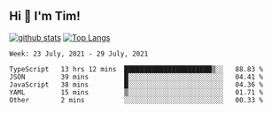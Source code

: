 ## Hi 👋 I'm Tim!
  
  [![github stats](https://github-readme-stats.vercel.app/api?username=thostetler&theme=dracula&count_private=true&show_icons=true)](https://github.com/thostetler/github-readme-stats)
  [![Top Langs](https://github-readme-stats.vercel.app/api/top-langs/?username=thostetler&layout=compact&count_private=true&theme=dracula&show_icons=true)](https://github.com/thostetler/github-readme-stats)
 
<!--START_SECTION:waka-->
```text
Week: 23 July, 2021 - 29 July, 2021

TypeScript   13 hrs 12 mins  ██████████████████████▒░░   88.83 % 
JSON         39 mins         █░░░░░░░░░░░░░░░░░░░░░░░░   04.41 % 
JavaScript   38 mins         █░░░░░░░░░░░░░░░░░░░░░░░░   04.36 % 
YAML         15 mins         ▒░░░░░░░░░░░░░░░░░░░░░░░░   01.71 % 
Other        2 mins          ░░░░░░░░░░░░░░░░░░░░░░░░░   00.33 % 
```
<!--END_SECTION:waka-->
